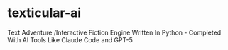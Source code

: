 # texticular-ai
Text Adventure /Interactive Fiction Engine Written In Python - Completed With AI Tools Like Claude Code and GPT-5
